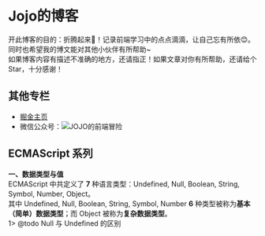# Jojo的博客
开此博客的目的：折腾起来:muscle:！记录前端学习中的点点滴滴，让自己忘有所依:blush:。<br>
同时也希望我的博文能对其他小伙伴有所帮助~<br>
如果博客内容有描述不准确的地方，还请指正！如果文章对你有所帮助，还请给个 Star，十分感谢！

## 其他专栏
- [掘金主页](https://juejin.im/user/5e17fc506fb9a02fff07946d)
- 微信公众号：![JOJO的前端冒险](https://github.com/jeuino/Blog/blob/master/images/wechat.png)

## ECMAScript 系列
**一、数据类型与值**<br>
ECMAScript 中共定义了 **7** 种语言类型：Undefined, Null, Boolean, String, Symbol, Number, Object。<br>
其中 Undefined, Null, Boolean, String, Symbol, Number **6** 种类型被称为**基本（简单）数据类型**；而 Object 被称为**复杂数据类型**。<br>
1> @todo Null 与 Undefined 的区别
